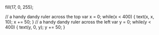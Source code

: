 fill(17, 0, 255);

// a handy dandy ruler across the top
var x = 0;
while(x < 400) {
text(x, x, 10); 
x += 50;
}
// a handy dandy ruler across the left
var y = 0;
while(y < 400) {
text(y, 0, y); 
y += 50;
}

